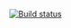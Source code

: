 [![Build status](https://ci.appveyor.com/api/projects/status/dv3qrpdkwlt8i8y2?svg=true)](https://ci.appveyor.com/project/Dmitriz1/ideaauto-2)